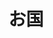 ---
title: お国
description: 国家、故乡
kana: おくに
pronunciation: okuni
tone: ⓪
type: 名词
pubDate: 2024-08-15 00:00:13
lessonIndex: 3
---